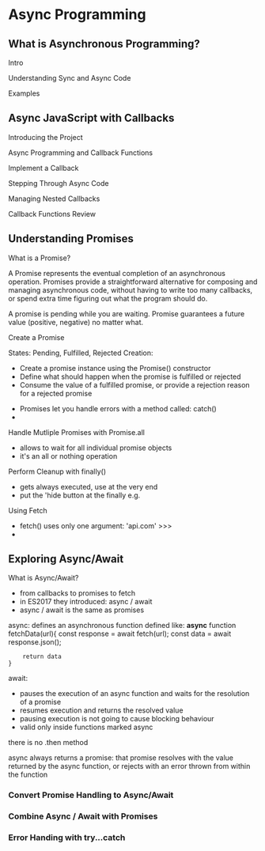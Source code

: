 # Async Programming

## What is Asynchronous Programming?

Intro

Understanding Sync and Async Code

Examples 

## Async JavaScript with Callbacks

Introducing the Project

Async Programming and Callback Functions

Implement a Callback

Stepping Through Async Code

Managing Nested Callbacks

Callback Functions Review

## Understanding Promises

What is a Promise?

A Promise represents the eventual completion of an asynchronous operation. Promises provide a straightforward alternative for composing and managing asynchronous code, without having to write too many callbacks, or spend extra time figuring out what the program should do.

A promise is pending while you are waiting. Promise guarantees a future value (positive, negative) no matter what.

Create a Promise

States: Pending, Fulfilled, Rejected
Creation: 
- Create a promise instance using the Promise() constructor
- Define what should happen when the promise is fulfilled or rejected
- Consume the value of a fulfilled promise, or provide a rejection reason for a rejected promise

<script>
    const order = false;

    const breakfastPromise = new Promise( (resolve, reject) => {
        setTimeout(() => {
            if (order) {
                resolve('Your order is ready. Come and get it!'); //just changes status to resolved
            } else {
                reject( Error('Oh no! Prob with order!') );
            }
        }, 3000); 
    });

    console.log(breakfastPromise);
    // Promise needs to be collected with THEN or CATCH

    breakfastPromise
        .then( val => console.log(val) )
        .catch( err => console.log(err ))

</script>

- Promises let you handle errors with a method called: catch()
- 

Handle Mutliple Promises with Promise.all

- allows to wait for all individual promise objects 
- it's an all or nothing operation

Perform Cleanup with finally()

- gets always executed, use at the very end
- put the 'hide button at the finally e.g.

Using Fetch

- fetch() uses only one argument: 'api.com' >>> 
- 

<script>

const astrosUrl = 'http://api.open-notify.org/astros.json';
const wikiUrl = 'https://en.wikipedia.org/api/rest_v1/page/summary/';
const peopleList = document.getElementById('people');
const btn = document.querySelector('button');

function getProfiles(json) {
  const profiles = json.people.map( person => {
    const craft = person.craft;
    return fetch(wikiUrl + person.name)
            .then( response => response.json() )
            .then( profile => {
              return { ...profile, craft };
            })
            .catch( err => console.log('Error Fetching Wiki: ', err) )     
  }); 
  return Promise.all(profiles);
}

function generateHTML(data) {
  data.map( person => {
    const section = document.createElement('section');
    peopleList.appendChild(section);
    section.innerHTML = `
      <img src=${person.thumbnail.source}>
      <span>${person.craft}</span>
      <h2>${person.title}</h2>
      <p>${person.description}</p>
      <p>${person.extract}</p>
    `;
  });
}

btn.addEventListener('click', (event) => {
  event.target.textContent = "Loading...";

  fetch(astrosUrl)
    .then( response => response.json() )
    .then(getProfiles)
    .then(generateHTML)
    .catch( err => {
      peopleList.innerHTML = '<h3>Something went wrong!</h3>';
      console.log(err);
    })
    .finally( () => event.target.remove() )
});

</script>

## Exploring Async/Await

What is Async/Await?

- from callbacks to promises to fetch
- in ES2017 they introduced: async / await
- async / await is the same as promises

async: defines an asynchronous function defined like:
    __async__ function fetchData(url){
        const response = await fetch(url);
        const data = await response.json();
        
        return data
    }
    
await: 
- pauses the execution of an async function and waits for the resolution of a promise
- resumes execution and returns the resolved value
- pausing execution is not going to cause blocking behaviour
- valid only inside functions marked async

there is no .then method

async always returns a promise: that promise resolves with the value returned by the async function, or rejects with an error thrown from within the function

### Convert Promise Handling to __Async__/Await



### Combine Async / Await with Promises

### Error Handing with try...catch